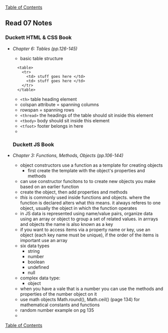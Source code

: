[Table of Contents](https://jon-gitter.github.io/reading-notes/)

## Read 07 Notes

### Duckett HTML & CSS Book
- _Chapter 6: Tables (pp.126-145)_
  - basic table  structure
  ```
    <table>
      <tr>
        <td> stuff goes here </td>
        <td> stuff goes here </td>
      </tr>
    </table>
  ```
  - `<th>` table heading element
  - colspan attribute = spanning columns
  - rowspan = spanning rows
  - `<thread>` the headings of the table should sit inside this element
  - `<tbody>` body should sit inside this element
  - `<tfoot>` footer belongs in here
  - 


  ### Duckett JS Book
- _Chapter 3: Functions, Methods, Objects (pp.106-144)_
  - object constructors use a function as a template for creating objects
    - first create the template with the object's properties and methods
  - can use constructor funcitons to to create new objects you make based on an earlier function
  - create the object, then add properties and methods
  - _this_ is commonly used inside functions and objects. where the function is declared alters what _this_ means. it always referes to one object, usually the object in which the function operates
  - in JS data is represented using name/value pairs, organize data using an array or object to group a set of related values. in arrrays and objects the name is also known as a key
  - if you want to access items via a property name or key, use an object (each key name must be unique), if the order of the items is important use an array
  - six data types
    - string
    - number
    - boolean
    - undefined
    - null
  - complex data type:
    - object
  - when you have a vale that is a number you can use the methods and properties of the number object on it
  - use math objects Math.round(), Math.ceil() (page 134) for mathematical constants and functions
  - random number example on pg 135
  - 

[Table of Contents](https://jon-gitter.github.io/reading-notes/)